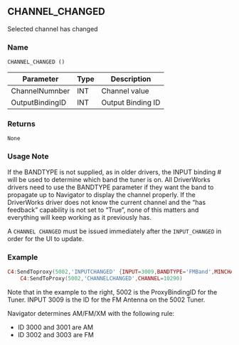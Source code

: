 ## CHANNEL\_CHANGED

Selected channel has changed


### Name

`CHANNEL_CHANGED ()`


| Parameter       | Type | Description       |
| --------------- | ---- | ----------------- |
| ChannelNumnber  | INT  | Channel value     |
| OutputBindingID | INT  | Output Binding ID |



### Returns

`None`


### Usage Note

If the BANDTYPE is not supplied, as in older drivers, the INPUT binding # will be used to determine which band the tuner is on. All DriverWorks drivers need to use the BANDTYPE parameter if they want the band to propagate up to Navigator to display the channel properly. If the DriverWorks driver does not know the current channel and the “has feedback” capability is not set to “True”, none of this matters and everything will keep working as it previously has.

A `CHANNEL CHANGED` must be issued immediately after the `INPUT_CHANGED` in order for the UI to update.

### Example


```lua
C4:SendToproxy(5002,'INPUTCHANGED' {INPUT=3009,BANDTYPE='FMBand',MINCHANNEL=8750,MAXCHANNEL=10790,CHANNELSPACING=20})
    C4:SendToProxy(5002,'CHANNELCHANGED',CHANNEL=10290)
```


Note that in the example to the right, 5002 is the ProxyBindingID for the Tuner. INPUT 3009 is the ID for the FM Antenna on the 5002 Tuner.

Navigator determines AM/FM/XM with the following rule:

- ID 3000 and 3001 are AM
- ID 3002 and 3003 are FM